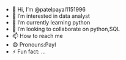 - 👋 Hi, I’m @patelpayal1151996
- 👀 I’m interested in data analyst
- 🌱 I’m currently learning python
- 💞️ I’m looking to collaborate on python,SQL
- 📫 How to reach me 
- 😄 Pronouns:Payl
- ⚡ Fun fact: ...

<!---
patelpayal1151996/patelpayal1151996 is a ✨ special ✨ repository because its `README.md` (this file) appears on your GitHub profile.
You can click the Preview link to take a look at your changes.
--->
